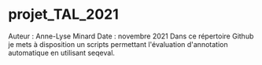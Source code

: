 # projet_TAL_2021
Auteur : Anne-Lyse Minard
Date : novembre 2021
Dans ce répertoire Github je mets à disposition un scripts permettant l'évaluation d'annotation automatique en utilisant seqeval.
